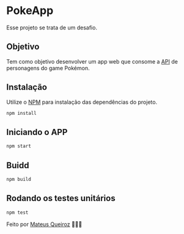 # PokeApp

Esse projeto se trata de um desafio.

## Objetivo

Tem como objetivo desenvolver um app web que consome a [API](https://pokeapi.co/) de personagens do game Pokémon.

## Instalação

Utilize o [NPM](https://www.npmjs.com/) para instalação das dependências do projeto.

```bash
npm install
```

## Iniciando o APP

```bash
npm start
```

## Buidd

```bash
npm build
```

## Rodando os testes unitários

```bash
npm test
```

Feito por [Mateus Queiroz](https://www.linkedin.com/in/mateusrobertoqueiroz/) 👨🏻‍💻
